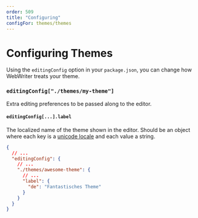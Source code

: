 ```yaml
---
order: 509
title: "Configuring"
configFor: themes/themes
---
```


# Configuring Themes

Using the `editingConfig` option in your `package.json`, you can change how WebWriter treats your theme.

### `editingConfig["./themes/my-theme"]`
Extra editing preferences to be passed along to the editor.

#### `editingConfig[...].label`
The localized name of the theme shown in the editor. Should be an object where each key is a [unicode locale](https://en.wikipedia.org/wiki/IETF_language_tag#Extension_U_(Unicode_Locale)) and each value a string.
```json
{
  // ...
  "editingConfig": {
    // ...
    "./themes/awesome-theme": {
      // ...
      "label": {
        "de": "Fantastisches Theme"
      }
    }
  }
}
```
